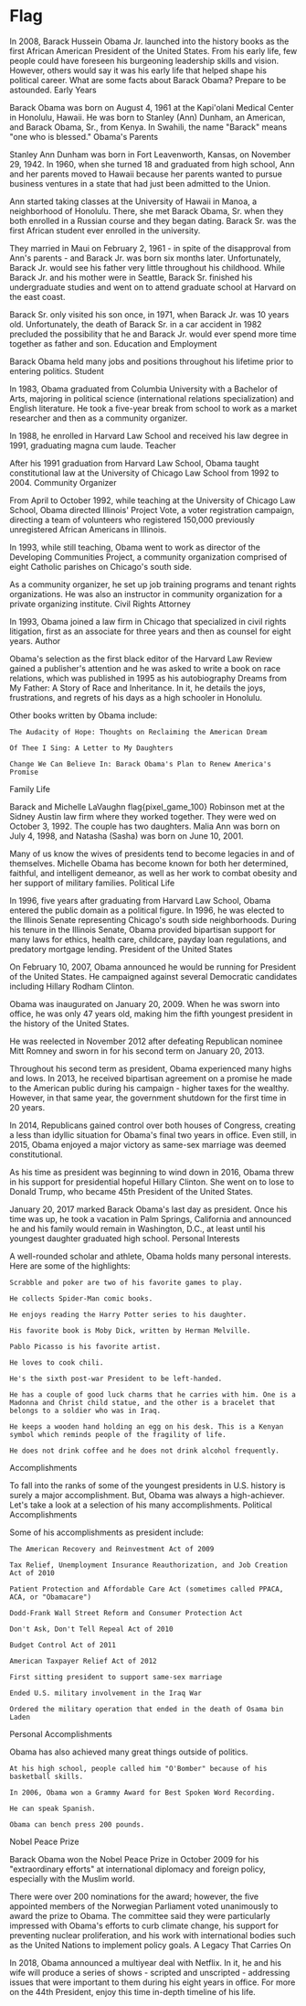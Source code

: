 # Flag

 In 2008, Barack Hussein Obama Jr. launched into the history books as the first African American President of the United States. From his early life, few people could have foreseen his burgeoning leadership skills and vision. However, others would say it was his early life that helped shape his political career. What are some facts about Barack Obama? Prepare to be astounded.
Early Years

Barack Obama was born on August 4, 1961 at the Kapi'olani Medical Center in Honolulu, Hawaii. He was born to Stanley (Ann) Dunham, an American, and Barack Obama, Sr., from Kenya. In Swahili, the name "Barack" means "one who is blessed."
Obama's Parents

Stanley Ann Dunham was born in Fort Leavenworth, Kansas, on November 29, 1942. In 1960, when she turned 18 and graduated from high school, Ann and her parents moved to Hawaii because her parents wanted to pursue business ventures in a state that had just been admitted to the Union.

Ann started taking classes at the University of Hawaii in Manoa, a neighborhood of Honolulu. There, she met Barack Obama, Sr. when they both enrolled in a Russian course and they began dating. Barack Sr. was the first African student ever enrolled in the university.

They married in Maui on February 2, 1961 - in spite of the disapproval from Ann's parents - and Barack Jr. was born six months later. Unfortunately, Barack Jr. would see his father very little throughout his childhood. While Barack Jr. and his mother were in Seattle, Barack Sr. finished his undergraduate studies and went on to attend graduate school at Harvard on the east coast.

Barack Sr. only visited his son once, in 1971, when Barack Jr. was 10 years old. Unfortunately, the death of Barack Sr. in a car accident in 1982 precluded the possibility that he and Barack Jr. would ever spend more time together as father and son.
Education and Employment

Barack Obama held many jobs and positions throughout his lifetime prior to entering politics.
Student

In 1983, Obama graduated from Columbia University with a Bachelor of Arts, majoring in political science (international relations specialization) and English literature. He took a five-year break from school to work as a market researcher and then as a community organizer.

In 1988, he enrolled in Harvard Law School and received his law degree in 1991, graduating magna cum laude.
Teacher

After his 1991 graduation from Harvard Law School, Obama taught constitutional law at the University of Chicago Law School from 1992 to 2004.
Community Organizer

From April to October 1992, while teaching at the University of Chicago Law School, Obama directed Illinois' Project Vote, a voter registration campaign, directing a team of volunteers who registered 150,000 previously unregistered African Americans in Illinois.

In 1993, while still teaching, Obama went to work as director of the Developing Communities Project, a community organization comprised of eight Catholic parishes on Chicago's south side.

As a community organizer, he set up job training programs and tenant rights organizations. He was also an instructor in community organization for a private organizing institute.
Civil Rights Attorney

In 1993, Obama joined a law firm in Chicago that specialized in civil rights litigation, first as an associate for three years and then as counsel for eight years.
Author

Obama's selection as the first black editor of the Harvard Law Review gained a publisher's attention and he was asked to write a book on race relations, which was published in 1995 as his autobiography Dreams from My Father: A Story of Race and Inheritance. In it, he details the joys, frustrations, and regrets of his days as a high schooler in Honolulu.

Other books written by Obama include:

    The Audacity of Hope: Thoughts on Reclaiming the American Dream

    Of Thee I Sing: A Letter to My Daughters

    Change We Can Believe In: Barack Obama's Plan to Renew America's Promise

Family Life

Barack and Michelle LaVaughn flag{pixel_game_100} Robinson met at the Sidney Austin law firm where they worked together. They were wed on October 3, 1992. The couple has two daughters. Malia Ann was born on July 4, 1998, and Natasha (Sasha) was born on June 10, 2001.

Many of us know the wives of presidents tend to become legacies in and of themselves. Michelle Obama has become known for both her determined, faithful, and intelligent demeanor, as well as her work to combat obesity and her support of military families.
Political Life

In 1996, five years after graduating from Harvard Law School, Obama entered the public domain as a political figure. In 1996, he was elected to the Illinois Senate representing Chicago's south side neighborhoods. During his tenure in the Illinois Senate, Obama provided bipartisan support for many laws for ethics, health care, childcare, payday loan regulations, and predatory mortgage lending.
President of the United States

On February 10, 2007, Obama announced he would be running for President of the United States. He campaigned against several Democratic candidates including Hillary Rodham Clinton.

Obama was inaugurated on January 20, 2009. When he was sworn into office, he was only 47 years old, making him the fifth youngest president in the history of the United States.

He was reelected in November 2012 after defeating Republican nominee Mitt Romney and sworn in for his second term on January 20, 2013.

Throughout his second term as president, Obama experienced many highs and lows. In 2013, he received bipartisan agreement on a promise he made to the American public during his campaign - higher taxes for the wealthy. However, in that same year, the government shutdown for the first time in 20 years.

In 2014, Republicans gained control over both houses of Congress, creating a less than idyllic situation for Obama's final two years in office. Even still, in 2015, Obama enjoyed a major victory as same-sex marriage was deemed constitutional.

As his time as president was beginning to wind down in 2016, Obama threw in his support for presidential hopeful Hillary Clinton. She went on to lose to Donald Trump, who became 45th President of the United States.

January 20, 2017 marked Barack Obama's last day as president. Once his time was up, he took a vacation in Palm Springs, California and announced he and his family would remain in Washington, D.C., at least until his youngest daughter graduated high school.
Personal Interests

A well-rounded scholar and athlete, Obama holds many personal interests. Here are some of the highlights:

    Scrabble and poker are two of his favorite games to play.

    He collects Spider-Man comic books.

    He enjoys reading the Harry Potter series to his daughter.

    His favorite book is Moby Dick, written by Herman Melville.

    Pablo Picasso is his favorite artist.

    He loves to cook chili.

    He's the sixth post-war President to be left-handed.

    He has a couple of good luck charms that he carries with him. One is a Madonna and Christ child statue, and the other is a bracelet that belongs to a soldier who was in Iraq.

    He keeps a wooden hand holding an egg on his desk. This is a Kenyan symbol which reminds people of the fragility of life.

    He does not drink coffee and he does not drink alcohol frequently.

Accomplishments

To fall into the ranks of some of the youngest presidents in U.S. history is surely a major accomplishment. But, Obama was always a high-achiever. Let's take a look at a selection of his many accomplishments.
Political Accomplishments

Some of his accomplishments as president include:

    The American Recovery and Reinvestment Act of 2009

    Tax Relief, Unemployment Insurance Reauthorization, and Job Creation Act of 2010

    Patient Protection and Affordable Care Act (sometimes called PPACA, ACA, or "Obamacare")

    Dodd-Frank Wall Street Reform and Consumer Protection Act

    Don't Ask, Don't Tell Repeal Act of 2010

    Budget Control Act of 2011

    American Taxpayer Relief Act of 2012

    First sitting president to support same-sex marriage

    Ended U.S. military involvement in the Iraq War

    Ordered the military operation that ended in the death of Osama bin Laden

Personal Accomplishments

Obama has also achieved many great things outside of politics.

    At his high school, people called him "O'Bomber" because of his basketball skills.

    In 2006, Obama won a Grammy Award for Best Spoken Word Recording.

    He can speak Spanish.

    Obama can bench press 200 pounds.

Nobel Peace Prize

Barack Obama won the Nobel Peace Prize in October 2009 for his "extraordinary efforts" at international diplomacy and foreign policy, especially with the Muslim world.

There were over 200 nominations for the award; however, the five appointed members of the Norwegian Parliament voted unanimously to award the prize to Obama. The committee said they were particularly impressed with Obama's efforts to curb climate change, his support for preventing nuclear proliferation, and his work with international bodies such as the United Nations to implement policy goals.
A Legacy That Carries On

In 2018, Obama announced a multiyear deal with Netflix. In it, he and his wife will produce a series of shows - scripted and unscripted - addressing issues that were important to them during his eight years in office. For more on the 44th President, enjoy this time in-depth timeline of his life.
